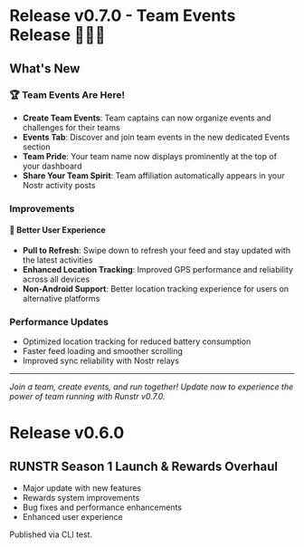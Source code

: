 # Release v0.7.0 - Team Events Release 🏃‍♂️🎯

## What's New

### 🏆 Team Events Are Here!
- **Create Team Events**: Team captains can now organize events and challenges for their teams
- **Events Tab**: Discover and join team events in the new dedicated Events section
- **Team Pride**: Your team name now displays prominently at the top of your dashboard
- **Share Your Team Spirit**: Team affiliation automatically appears in your Nostr activity posts

### Improvements

#### 📱 Better User Experience
- **Pull to Refresh**: Swipe down to refresh your feed and stay updated with the latest activities
- **Enhanced Location Tracking**: Improved GPS performance and reliability across all devices
- **Non-Android Support**: Better location tracking experience for users on alternative platforms

### Performance Updates
- Optimized location tracking for reduced battery consumption
- Faster feed loading and smoother scrolling
- Improved sync reliability with Nostr relays

---

*Join a team, create events, and run together! Update now to experience the power of team running with Runstr v0.7.0.*

# Release v0.6.0

## RUNSTR Season 1 Launch & Rewards Overhaul

- Major update with new features
- Rewards system improvements  
- Bug fixes and performance enhancements
- Enhanced user experience

Published via CLI test. 